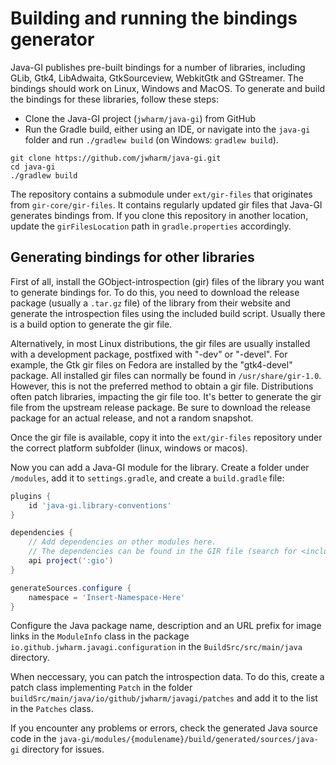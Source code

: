 # Building and running the bindings generator

Java-GI publishes pre-built bindings for a number of libraries, including GLib, Gtk4, LibAdwaita, GtkSourceview, WebkitGtk and GStreamer. The bindings should work on Linux, Windows and MacOS. To generate and build the bindings for these libraries, follow these steps:

- Clone the Java-GI project (`jwharm/java-gi`) from GitHub
- Run the Gradle build, either using an IDE, or navigate into the `java-gi` folder and run `./gradlew build` (on Windows: `gradlew build`).

```shell
git clone https://github.com/jwharm/java-gi.git
cd java-gi
./gradlew build
```

The repository contains a submodule under `ext/gir-files` that originates from `gir-core/gir-files`. It contains regularly updated gir files that Java-GI generates bindings from. If you clone this repository in another location, update the `girFilesLocation` path in `gradle.properties` accordingly.

## Generating bindings for other libraries

First of all, install the GObject-introspection (gir) files of the library you want to generate bindings for. To do this, you need to download the release package (usually a `.tar.gz` file) of the library from their website and generate the introspection files using the included build script. Usually there is a build option to generate the gir file.

Alternatively, in most Linux distributions, the gir files are usually installed with a development package, postfixed with "-dev" or "-devel". For example, the Gtk gir files on Fedora are installed by the "gtk4-devel" package. All installed gir files can normally be found in `/usr/share/gir-1.0`. However, this is not the preferred method to obtain a gir file. Distributions often patch libraries, impacting the gir file too. It's better to generate the gir file from the upstream release package. Be sure to download the release package for an actual release, and not a random snapshot.

Once the gir file is available, copy it into the `ext/gir-files` repository under the correct platform subfolder (linux, windows or macos).

Now you can add a Java-GI module for the library. Create a folder under `/modules`, add it to `settings.gradle`, and create a `build.gradle` file:

```groovy
plugins {
    id 'java-gi.library-conventions'
}

dependencies {
    // Add dependencies on other modules here.
    // The dependencies can be found in the GIR file (search for <include> tags).
    api project(':gio')
}

generateSources.configure {
    namespace = 'Insert-Namespace-Here'
}
```

Configure the Java package name, description and an URL prefix for image links in the `ModuleInfo` class in the package `io.github.jwharm.javagi.configuration` in the `BuildSrc/src/main/java` directory.

When neccessary, you can patch the introspection data. To do this, create a patch class implementing `Patch` in the folder `buildSrc/main/java/io/github/jwharm/javagi/patches` and add it to the list in the `Patches` class.

If you encounter any problems or errors, check the generated Java source code in the `java-gi/modules/{modulename}/build/generated/sources/java-gi` directory for issues. 
